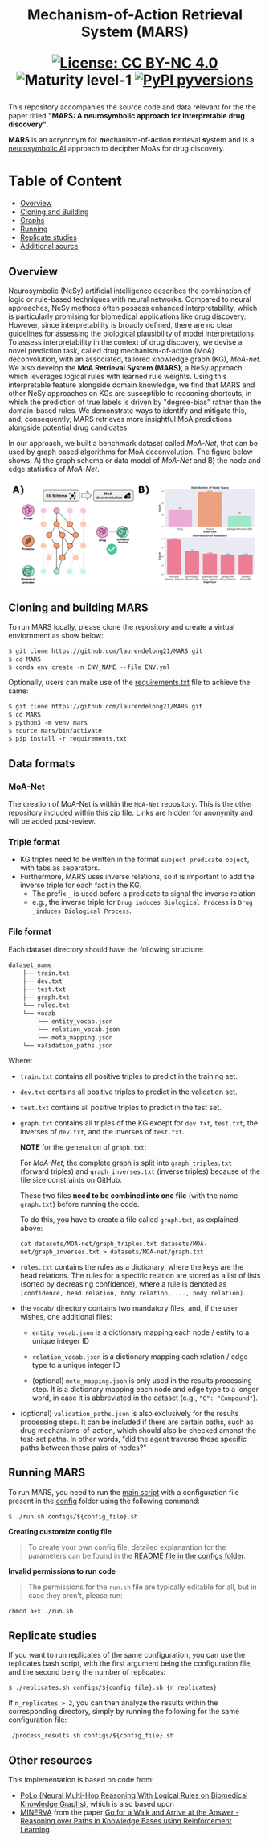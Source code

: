 

<h1 align="center">
Mechanism-of-Action Retrieval System (MARS)
<br>

[![License: CC BY-NC 4.0](https://img.shields.io/badge/License-CC_BY--NC_4.0-lightgrey.svg)]()
![Maturity level-1](https://img.shields.io/badge/Maturity%20Level-ML--1-yellow)
[![PyPI pyversions](https://img.shields.io/badge/python-%3E%3D3.8-brightgreen)](https://img.shields.io/badge/python-%3E%3D3.8-brightgreen)

</h1>

This repository accompanies the source code and data relevant for the the paper titled **"MARS: A neurosymbolic approach for interpretable drug discovery"**.

**MARS** is an acrynonym for **m**echanism-of-**a**ction **r**etrieval **s**ystem and is a [neurosymbolic AI](https://en.wikipedia.org/wiki/Neuro-symbolic_AI) approach to decipher MoAs for drug discovery.

# Table of Content
* [Overview](https://github.com/laurendelong21/MARS?tab=readme-ov-file#-overview-)
* [Cloning and Building](https://github.com/laurendelong21/MARS?tab=readme-ov-file#-cloning-and-building-mars-)
* [Graphs](https://github.com/laurendelong21/MARS?tab=readme-ov-file#-data-formats-)
* [Running](https://github.com/laurendelong21/MARS?tab=readme-ov-file#-running-mars-)
* [Replicate studies](https://github.com/laurendelong21/MARS?tab=readme-ov-file#-replicate-studies)
* [Additional source](https://github.com/laurendelong21/MARS?tab=readme-ov-file#-other-resources-)


## Overview

Neurosymbolic (NeSy) artificial intelligence describes the combination of logic or rule-based techniques with neural networks. Compared to neural approaches, NeSy methods often possess enhanced interpretability, which is particularly promising for biomedical applications like drug discovery. However, since interpretability is broadly defined, there are no clear guidelines for assessing the biological plausibility of model interpretations. To assess interpretability in the context of drug discovery, we devise a novel prediction task, called drug mechanism-of-action (MoA) deconvolution, with an associated, tailored knowledge graph (KG), *MoA-net*. We also develop the **MoA Retrieval System (MARS)**, a NeSy approach which leverages logical rules with learned rule weights. Using this interpretable feature alongside domain knowledge, we find that MARS and other NeSy approaches on KGs are susceptible to reasoning shortcuts, in which the prediction of true labels is driven by "degree-bias" rather than the domain-based rules. We demonstrate ways to identify and mitigate this, and, consequently, MARS retrieves more insightful MoA predictions alongside potential drug candidates.

In our approach, we built a benchmark dataset called *MoA-Net*, that can be used by graph based algorithms for MoA deconvolution. The figure below shows: A) the graph schema or data model of *MoA-Net* and B) the node and edge statistics of *MoA-Net*.

![MoAnet](figures/Neurosymbolic_schema.png)

## Cloning and building MARS

To run MARS locally, please clone the repository and create a virtual enviornment as show below:
```
$ git clone https://github.com/laurendelong21/MARS.git
$ cd MARS
$ conda env create -n ENV_NAME --file ENV.yml
```

Optionally, users can make use of the [requirements.txt](requirements.txt) file to achieve the same:
```
$ git clone https://github.com/laurendelong21/MARS.git
$ cd MARS
$ python3 -m venv mars
$ source mars/bin/activate
$ pip install -r requirements.txt
```

## Data formats

### MoA-Net

The creation of MoA-Net is within the `MoA-Net` repository. This is the other repository included within this zip file. Links are hidden for anonymity and will be added post-review.

### Triple format

- KG triples need to be written in the format ```subject predicate object```, with tabs as separators.
- Furthermore, MARS uses inverse relations, so it is important to add the inverse triple for each fact in the KG. 
    - The prefix  ```_``` is used before a predicate to signal the inverse relation
    - e.g., the inverse triple for ```Drug induces Biological Process``` is ```Drug _induces Biological Process```.

### File format

Each dataset directory should have the following structure:
```
dataset_name
    ├── train.txt
    ├── dev.txt
    ├── test.txt
    ├── graph.txt
    └── rules.txt
    └── vocab
        └── entity_vocab.json
        └── relation_vocab.json
        └── meta_mapping.json
    └── validation_paths.json
```

Where:

- ```train.txt``` contains all positive triples to predict in the training set.

- ```dev.txt``` contains all positive triples to predict in the validation set.

- ```test.txt``` contains all positive triples to predict in the test set.

- ```graph.txt``` contains all triples of the KG except for ```dev.txt```, ```test.txt```, the inverses of ```dev.txt```, and the inverses of ```test.txt```.

    **NOTE** for the generation of ```graph.txt```:

    For *MoA-Net*, the complete graph is split into ```graph_triples.txt``` (forward triples) and ```graph_inverses.txt``` (inverse triples) because of the file size constraints on GitHub.

    These two files **need to be combined into one file** (with the name ```graph.txt```) before running the code.

    To do this, you have to create a file called ```graph.txt```, as explained above:

    ```
    cat datasets/MOA-net/graph_triples.txt datasets/MOA-net/graph_inverses.txt > datasets/MOA-net/graph.txt
    ```

- ```rules.txt``` contains the rules as a dictionary, where the keys are the head relations. The rules for a specific relation are stored as a list of lists (sorted by decreasing confidence), where a rule is denoted as ```[confidence, head relation, body relation, ..., body relation]```.

- the ```vocab/``` directory contains two mandatory files, and, if the user wishes, one additional files:

    - ```entity_vocab.json``` is a dictionary mapping each node / entity to a unique integer ID

    - ```relation_vocab.json``` is a dictionary mapping each relation / edge type to a unique integer ID

    - (optional) ```meta_mapping.json``` is only used in the results processing step. It is a dictionary mapping each node and edge type to a longer word, in case it is abbreviated in the dataset (e.g., ```"C": "Compound"```).

- (optional) ```validation_paths.json``` is also exclusively for the results processing steps. It can be included if there are certain paths, such as drug mechanisms-of-action, which should also be checked amonst the test-set paths. In other words, "did the agent traverse these specific paths between these pairs of nodes?"


## Running MARS

To run MARS, you need to run the [main script](run.sh) with a configuration file present in the [config](config) folder using the following command:
```
$ ./run.sh configs/${config_file}.sh
```

**Creating customize config file**

> To create your own config file, detailed explanantion for the parameters can be found in the [README file in the configs folder](configs/README.md).


**Invalid permissions to run code**

> The permissions for the ```run.sh``` file are typically editable for all, but in case they aren't, please run:
```
chmod a+x ./run.sh
```

## Replicate studies

If you want to run replicates of the same configuration, you can use the replicates bash script, with the first argument being the configuration file, and the second being the number of replicates:
```
$ ./replicates.sh configs/${config_file}.sh {n_replicates}
```

If `n_replicates > 2`, you can then analyze the results within the corresponding directory, simply by running the following for the same configuration file:

```
./process_results.sh configs/${config_file}.sh
```

## Other resources

This implementation is based on code from: 
- [PoLo (Neural Multi-Hop Reasoning With Logical Rules on Biomedical Knowledge Graphs)](https://arxiv.org/abs/2103.10367), which is also based upon 
- [MINERVA](https://github.com/shehzaadzd/MINERVA) from the paper [Go for a Walk and Arrive at the Answer - Reasoning over Paths in Knowledge Bases using Reinforcement Learning](https://arxiv.org/abs/1711.05851).

<!-- ## Citation
If you have found our work useful, please consider citing or use the software citation generator:

>  -->
